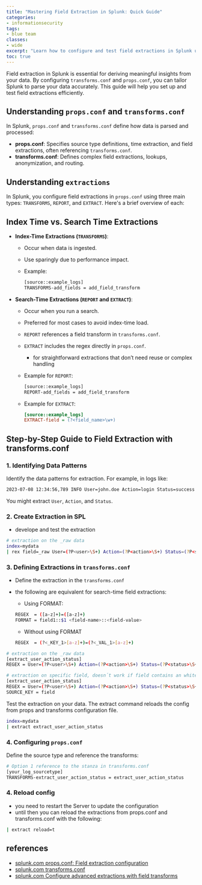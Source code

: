 ```yaml
---
title: "Mastering Field Extraction in Splunk: Quick Guide"
categories: 
- informationsecurity
tags:
- blue team
classes: 
- wide
excerpt: "Learn how to configure and test field extractions in Splunk using regex in transforms.conf and props.conf."
toc: true
---
```


Field extraction in Splunk is essential for deriving meaningful insights from your data. By configuring `transforms.conf` and `props.conf`, you can tailor Splunk to parse your data accurately. This guide will help you set up and test field extractions efficiently.

## Understanding `props.conf` and `transforms.conf`

In Splunk, `props.conf` and `transforms.conf` define how data is parsed and processed:

- **props.conf**: Specifies source type definitions, time extraction, and field extractions, often referencing `transforms.conf`.
- **transforms.conf**: Defines complex field extractions, lookups, anonymization, and routing.

## Understanding `extractions`

In Splunk, you configure field extractions in `props.conf` using three main types: `TRANSFORMS`, `REPORT`, and `EXTRACT`. Here's a brief overview of each:

## Index Time vs. Search Time Extractions

- **Index-Time Extractions (`TRANSFORMS`)**:
  - Occur when data is ingested.
  - Use sparingly due to performance impact.
  - Example:

    ```bash
    [source::example_logs]
    TRANSFORMS-add_fields = add_field_transform
    ```

- **Search-Time Extractions (`REPORT` and `EXTRACT`)**:
  - Occur when you run a search.
  - Preferred for most cases to avoid index-time load.
  - `REPORT` references a field transform in `transforms.conf`.
  - `EXTRACT` includes the regex directly in `props.conf`.
    - for straightforward extractions that don’t need reuse or complex handling
  - Example for `REPORT`:
  
    ```bash
    [source::example_logs]
    REPORT-add_fields = add_field_transform
    ```

  - Example for `EXTRACT`:

    ```ini
    [source::example_logs]
    EXTRACT-field = (?<field_name>\w+)
    ```

## Step-by-Step Guide to Field Extraction with transforms.conf

### 1. Identifying Data Patterns

Identify the data patterns for extraction. For example, in logs like:

```bash
2023-07-08 12:34:56,789 INFO User=john.doe Action=login Status=success
```

You might extract `User`, `Action`, and `Status`.

### 2. Create Extraction in SPL

- develope and test the extraction

```bash
# extraction on the _raw data
index=mydata
| rex field=_raw User=(?P<user>\S+) Action=(?P<action>\S+) Status=(?P<status>\S+)
```

### 3. Defining Extractions in `transforms.conf`

- Define the extraction in the `transforms.conf`
- the following are equivalent for search-time field extractions:
  - Using FORMAT:
  
  ```bash
  REGEX  = ([a-z]+)=([a-z]+)
  FORMAT = field1::$1 <field-name>::<field-value>
  ```

  - Without using FORMAT
  
  ```bash
  REGEX  = (?<_KEY_1>[a-z]+)=(?<_VAL_1>[a-z]+)
  ````

```bash
# extraction on the _raw data
[extract_user_action_status]
REGEX = User=(?P<user>\S+) Action=(?P<action>\S+) Status=(?P<status>\S+)

# extraction on specific field, doesn´t work if field contains an white space
[extract_user_action_status]
REGEX = User=(?P<user>\S+) Action=(?P<action>\S+) Status=(?P<status>\S+)
SOURCE_KEY = field
```

Test the extraction on your data. The extract command reloads the config from props and transforms configuration file.

```bash
index=mydata
| extract extract_user_action_status
```

### 4. Configuring `props.conf`

Define the source type and reference the transforms:

```bash
# Option 1 reference to the stanza in transforms.conf
[your_log_sourcetype]
TRANSFORMS-extract_user_action_status = extract_user_action_status
```

### 4. Reload config

- you need to restart the Server to update the configuration
- until then you can reload the extractions from props.conf and transforms.conf with the following:

```bash
| extract reload=t

```

## references

- [splunk.com props.conf: Field extraction configuration][def]
- [splunk.com transforms.conf][def1]
- [splunk.com Configure advanced extractions with field transforms][def2]

[def]: https://docs.splunk.com/Documentation/Splunk/latest/Admin/Propsconf#Field_extraction_configuration
[def1]: https://docs.splunk.com/Documentation/Splunk/9.2.2/Admin/Transformsconf
[def2]: https://docs.splunk.com/Documentation/Splunk/latest/Knowledge/Configureadvancedextractionswithfieldtransforms